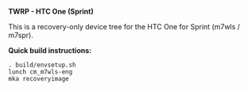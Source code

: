 **TWRP - HTC One (Sprint)**

This is a recovery-only device tree for the HTC One for Sprint (m7wls / m7spr).

**Quick build instructions:**

    . build/envsetup.sh
    lunch cm_m7wls-eng
    mka recoveryimage
